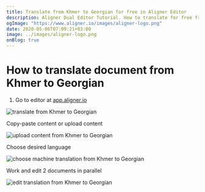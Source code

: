 ```yaml
---
title: Translate from Khmer to Georgian for free in Aligner Editor
description: Aligner Dual Editor Tutorial. How to translate for free from Khmer to Georgian. Aligner is multilingual document management platform. 
ogImage: "https://www.aligner.io/images/aligner-logo.png"
date: 2020-05-06T07:09:21+03:00
image: ../images/aligner-logo.png
onBlog: true
---
```


# How to translate document from Khmer to Georgian

1. Go to editor at [app.aligner.io](https://app.aligner.io "Aligner App web page")

![translate from Khmer to Georgian](../aligner-blank-editor.png "translate from Khmer to Georgian")

Copy-paste content or upload content

![upload content from Khmer to Georgian](../aligner-uploaded-document.png "upload content from Khmer to Georgian")

Choose desired language

![choose machine translation from Khmer to Georgian](../aligner-language-dropdown.png "choose machine translation from Khmer to Georgian")

Work and edit 2 documents in parallel

![edit translation from Khmer to Georgian](../aligner-double-sitded-editor.png "edit translation from Khmer to Georgian")


